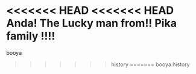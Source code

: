 <<<<<<< HEAD
<<<<<<< HEAD
Anda!
The Lucky man from!!
Pika family !!!!
=======
booya
>>>>>>> history
=======
booya
>>>>>>> history
